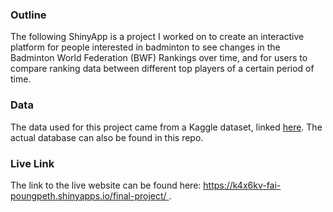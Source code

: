### Outline
The following ShinyApp is a project I worked on to create an interactive platform for people interested in badminton to see changes in the Badminton World Federation (BWF) Rankings over time, and for users to compare ranking data between different top players of a certain period of time.

### Data
The data used for this project came from a Kaggle dataset, linked [here]([url](https://www.kaggle.com/datasets/valentindefour/badminton-world-rankings-updated-august-2020)). The actual database can also be found in this repo.

### Live Link
The link to the live website can be found here: [https://k4x6kv-fai-poungpeth.shinyapps.io/final-project/ ]([url](https://k4x6kv-fai-poungpeth.shinyapps.io/final-project/)).

